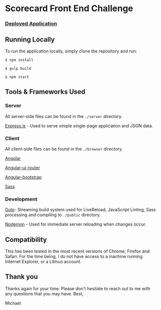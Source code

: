 Scorecard Front End Challenge
===================

### [Deployed Application](https://afternoon-springs-2530.herokuapp.com/)

Running Locally
-----------

To run the application locally, simply clone the repository and run: 

```$ npm install```

```$ gulp build```

```$ npm start``` 


Tools & Frameworks Used
-------------------

### Server

All server-side files can be found in the ```./server``` directory.

[Express.js](http://expressjs.com/) - Used to serve simple single-page application and JSON data.

### Client

All client-side files can be found in the ```./browser``` directory.

[Angular](https://angularjs.org/)

[Angular-ui-router](https://github.com/angular-ui/ui-router)

[Angular-bootstrap](https://angular-ui.github.io/bootstrap/)

[Sass](http://sass-lang.com/)


### Development

[Gulp](http://gulpjs.com/)- Streaming build system used for LiveReload, JavaScript Linting, Sass processing and compiling to ```./public``` directory.

[Nodemon](http://nodemon.io/) - Used for immediate server reloading when changes occur.


## Compatibility

This has been tested in the most recent versions of Chrome, Firefox and Safari. For the time being, I do not have access to a machine running Internet Explorer, or a Litmus account. 

## Thank you

Thanks again for your time. Please don't hesitate to reach out to me with any questions that you may have. 
Best,

Michael